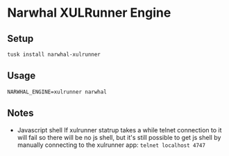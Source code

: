 Narwhal XULRunner Engine
========================
Setup
-----
    tusk install narwhal-xulrunner
Usage
-----
    NARWHAL_ENGINE=xulrunner narwhal
Notes
-----
* Javascript shell
If xulrunner statrup takes a while telnet connection to it will fail so there will be no js shell,
but it's still possible to get js shell by manually connecting to the xulrunner app:
    <code>telnet localhost 4747</code>

